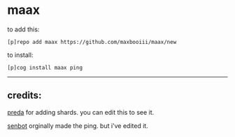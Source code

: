 # maax

to add this: 

`[p]repo add maax https://github.com/maxbooiii/maax/new`

to install:

`[p]cog install maax ping`


----------------------------------------------------------------
## credits:
[preda](https://github.com/PredaaA/predacogs) for adding shards. you can edit this to see it.

[senbot](https://github.com/Nesroht/Senbot-Cogs) orginally made the ping. but i've edited it.
